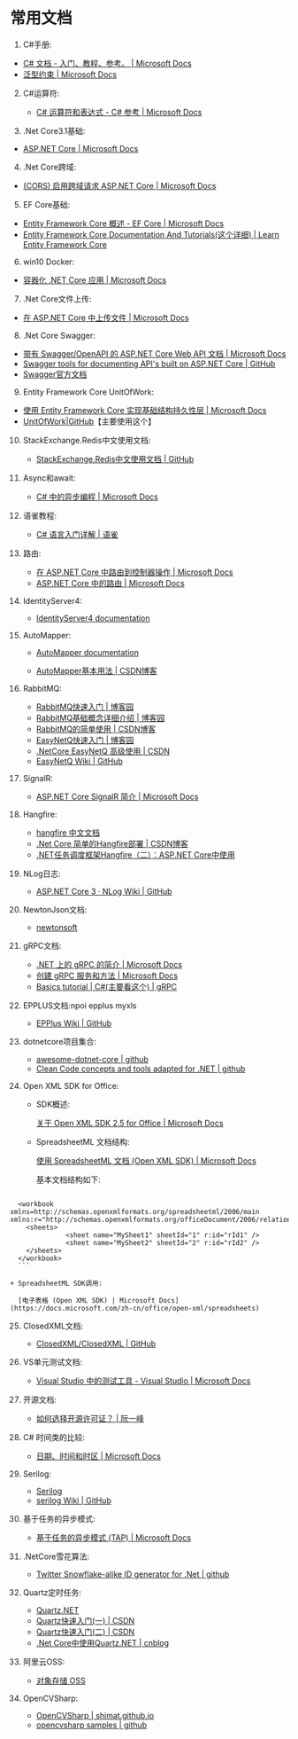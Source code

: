 # 常用文档

1.  C#手册:
   
   + [C# 文档 - 入门、教程、参考。 | Microsoft Docs](https://docs.microsoft.com/zh-cn/dotnet/csharp/)
   + [泛型约束 | Microsoft Docs](https://docs.microsoft.com/zh-cn/dotnet/csharp/programming-guide/generics/constraints-on-type-parameters)
   
2.  C#运算符:
    
    + [C# 运算符和表达式 - C# 参考 | Microsoft Docs](https://docs.microsoft.com/zh-cn/dotnet/csharp/language-reference/operators/)
    
3.  .Net Core3.1基础:

   + [ASP.NET Core | Microsoft Docs](https://docs.microsoft.com/zh-cn/aspnet/core/fundamentals/middleware/?view=aspnetcore-3.1#middleware-order)
   
4.  .Net Core跨域:

   + [(CORS) 启用跨域请求 ASP.NET Core | Microsoft Docs](https://docs.microsoft.com/zh-cn/aspnet/core/security/cors?view=aspnetcore-3.1)
   
5.  EF Core基础: 

   + [Entity Framework Core 概述 - EF Core | Microsoft Docs](https://docs.microsoft.com/zh-cn/ef/core/)
   + [Entity Framework Core Documentation And Tutorials(这个详细) | Learn Entity Framework Core](https://www.learnentityframeworkcore.com/)
   
6.  win10 Docker:

   + [容器化 .NET Core 应用 | Microsoft Docs](https://docs.microsoft.com/zh-cn/virtualization/windowscontainers/quick-start/building-sample-app)
   
7.  .Net Core文件上传: 

   + [在 ASP.NET Core 中上传文件 | Microsoft Docs](https://docs.microsoft.com/zh-cn/aspnet/core/mvc/models/file-uploads?view=aspnetcore-3.1)
   
8.  .Net Core Swagger:
   + [带有 Swagger/OpenAPI 的 ASP.NET Core Web API 文档 | Microsoft Docs](https://docs.microsoft.com/zh-cn/aspnet/core/tutorials/web-api-help-pages-using-swagger?view=aspnetcore-3.1)
   + [ Swagger tools for documenting API's built on ASP.NET Core | GitHub](https://github.com/domaindrivendev/Swashbuckle.AspNetCore#swashbuckle-apiexplorer-and-routing)
   + [Swagger官方文档](https://swagger.io/docs/specification/about/)
   
9.  Entity Framework Core UnitOfWork:
   + [使用 Entity Framework Core 实现基础结构持久性层 | Microsoft Docs](https://docs.microsoft.com/zh-cn/dotnet/architecture/microservices/microservice-ddd-cqrs-patterns/infrastructure-persistence-layer-implementation-entity-framework-core)
   + [UnitOfWork|GitHub](https://github.com/Arch/UnitOfWork)【主要使用这个】
   
10.  StackExchange.Redis中文使用文档:

     + [StackExchange.Redis中文使用文档 | GitHub](https://github.com/WeihanLi/StackExchange.Redis-docs-zh-cn)
     
11. Async和await:

    + [C# 中的异步编程 | Microsoft Docs](https://docs.microsoft.com/zh-cn/dotnet/csharp/programming-guide/concepts/async/)

12.  语雀教程:

     + [C# 语言入门详解 | 语雀](https://www.yuque.com/yuejiangliu/dotnet/timothy-csharp)
     
13.  路由:
     + [在 ASP.NET Core 中路由到控制器操作 | Microsoft Docs](https://docs.microsoft.com/zh-cn/aspnet/core/mvc/controllers/routing?view=aspnetcore-3.1#set-up-conventional-route)
     + [ASP.NET Core 中的路由 | Microsoft Docs](https://docs.microsoft.com/zh-cn/aspnet/core/fundamentals/routing?view=aspnetcore-5.0&viewFallbackFrom=aspnetcore-3.1) 
     
14.  IdentityServer4:

     + [IdentityServer4  documentation](https://identityserver4.readthedocs.io/en/latest/topics/startup.html)
     
15.  AutoMapper: 

     + [AutoMapper documentation](https://docs.automapper.org/en/latest/Getting-started.html)

     + [ AutoMapper基本用法 | CSDN博客](https://blog.csdn.net/wtf123654789/article/details/90445513)
     
16.  RabbitMQ:
     + [RabbitMQ快速入门 | 博客园](https://www.cnblogs.com/sgh1023/p/11217017.html)
     + [RabbitMQ基础概念详细介绍 | 博客园](https://www.cnblogs.com/williamjie/p/9481774.html)
     + [RabbitMQ的简单使用 | CSDN博客](https://blog.csdn.net/wangbing25307/article/details/80845641?utm_medium=distribute.pc_relevant.none-task-blog-BlogCommendFromMachineLearnPai2-2.control&dist_request_id=&depth_1-utm_source=distribute.pc_relevant.none-task-blog-BlogCommendFromMachineLearnPai2-2.control)
     + [EasyNetQ快速入门 | 博客园](https://www.cnblogs.com/HuangLiang/p/7105659.html)
     + [.NetCore EasyNetQ 高级使用 | CSDN](https://blog.csdn.net/hezhixiang/article/details/102957965)
     + [EasyNetQ Wiki | GitHub](https://github.com/EasyNetQ/EasyNetQ/wiki/Quick-Start)
     
17.  SignalR:

     + [ASP.NET Core SignalR 简介 | Microsoft Docs](https://docs.microsoft.com/zh-cn/aspnet/core/signalr/introduction?view=aspnetcore-3.1)
     
18.  Hangfire:
     + [hangfire 中文文档](https://www.bookstack.cn/read/hangfire-zh/blankquick-start)
     + [.Net Core 简单的Hangfire部署 | CSDN博客](https://blog.csdn.net/weixin_43925876/article/details/89257885)
     + [.NET任务调度框架Hangfire（二）：ASP.NET Core中使用 ](https://www.leo96.com/article/detail/59)
     
19. NLog日志:
    
    + [ASP.NET Core 3 · NLog Wiki | GitHub](https://github.com/NLog/NLog/wiki/Getting-started-with-ASP.NET-Core-3)
    
20.  NewtonJson文档:
     
     + [newtonsoft](https://www.newtonsoft.com/json/help/html/Introduction.htm)
     
21.  gRPC文档:
     
     + [.NET 上的 gRPC 的简介 | Microsoft Docs](https://docs.microsoft.com/zh-cn/aspnet/core/grpc/?view=aspnetcore-3.1)
     + [创建 gRPC 服务和方法 | Microsoft Docs](https://docs.microsoft.com/zh-cn/aspnet/core/grpc/services?view=aspnetcore-3.1)
     + [Basics tutorial | C#(主要看这个) | gRPC](https://grpc.io/docs/languages/csharp/basics/#example-code-and-setup)
     
22.  EPPLUS文档:npoi epplus myxls 
     
     + [EPPlus Wiki | GitHub](https://github.com/JanKallman/EPPlus/wiki/Getting-Started)
     
23.  dotnetcore项目集合:
     
     + [awesome-dotnet-core | github](https://github.com/jasonhua95/awesome-dotnet-core)
     + [Clean Code concepts and tools adapted for .NET | github](https://github.com/thangchung/clean-code-dotnet#table-of-contents)
     
24. Open XML SDK for Office:

    + SDK概述:

      [关于 Open XML SDK 2.5 for Office | Microsoft Docs](https://docs.microsoft.com/zh-cn/office/open-xml/about-the-open-xml-sdk)

    + SpreadsheetML 文档结构:

      [使用 SpreadsheetML 文档 (Open XML SDK) | Microsoft Docs](https://docs.microsoft.com/zh-cn/office/open-xml/working-with-spreadsheetml-documents)

      基本文档结构如下: 

      ```xml
  <?xml version="1.0" encoding="UTF-8" standalone="yes" ?> 
      <workbook xmlns=http://schemas.openxmlformats.org/spreadsheetml/2006/main xmlns:r="http://schemas.openxmlformats.org/officeDocument/2006/relationships">
      	<sheets>
                  <sheet name="MySheet1" sheetId="1" r:id="rId1" /> 
                  <sheet name="MySheet2" sheetId="2" r:id="rId2" /> 
      	</sheets>
      </workbook>
      ```
    
    + SpreadsheetML SDK调用:

      [电子表格 (Open XML SDK) | Microsoft Docs](https://docs.microsoft.com/zh-cn/office/open-xml/spreadsheets)

25.  ClosedXML文档:

     + [ClosedXML/ClosedXML | GitHub](https://github.com/closedxml/closedxml)
     
26.  VS单元测试文档:

     + [Visual Studio 中的测试工具 - Visual Studio | Microsoft Docs](https://docs.microsoft.com/zh-cn/visualstudio/test/?view=vs-2019)

27.  开源文档:

     + [如何选择开源许可证？ | 阮一峰](http://www.ruanyifeng.com/blog/2011/05/how_to_choose_free_software_licenses.html)
     
29.  C# 时间类的比较:

     + [日期、时间和时区 | Microsoft Docs](https://docs.microsoft.com/zh-cn/dotnet/standard/datetime/)

30. Serilog:

    + [Serilog](https://serilog.net/)
    + [serilog Wiki | GitHub](https://github.com/serilog/serilog/wiki/Getting-Started)
    
30.  基于任务的异步模式:

     + [基于任务的异步模式 (TAP) | Microsoft Docs](https://docs.microsoft.com/zh-cn/dotnet/standard/asynchronous-programming-patterns/task-based-asynchronous-pattern-tap)

31.  .NetCore雪花算法:

     + [Twitter Snowflake-alike ID generator for .Net | github](https://github.com/RobThree/IdGen)

32. Quartz定时任务:
    
    + [Quartz.NET](https://www.quartz-scheduler.net/documentation/quartz-3.x/quick-start.html)
    + [Quartz快速入门(一) | CSDN](https://blog.csdn.net/xiaolu1014/article/details/103863979)
    + [Quartz快速入门(二) | CSDN](https://blog.csdn.net/xiaolu1014/article/details/103880704)
    + [.Net Core中使用Quartz.NET | cnblog](https://www.cnblogs.com/qtiger/p/13633965.html)
    
33.  阿里云OSS:

     - [对象存储 OSS](https://help.aliyun.com/document_detail/91093.html?spm=a2c4g.11186623.6.1253.347df2eej9RStJ)

34. OpenCVSharp:
    - [OpenCVSharp | shimat.github.io](http://shimat.github.io/opencvsharp/api/OpenCvSharp.VideoCapture.html)
    - [opencvsharp samples | github](https://github.com/shimat/opencvsharp_samples)
